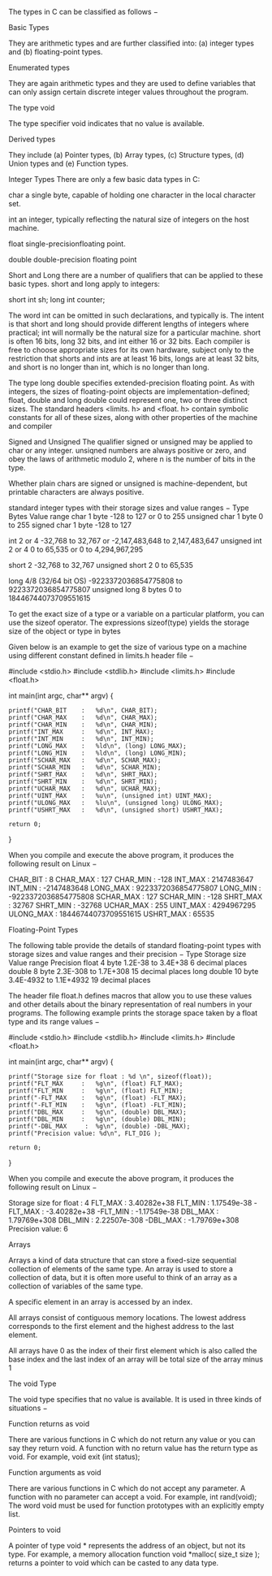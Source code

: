 The types in C can be classified as follows −

Basic Types

They are arithmetic types and are further classified into: (a) integer types and (b) floating-point types.

Enumerated types

They are again arithmetic types and they are used to define variables that can only assign certain discrete integer values throughout the program.

The type void

The type specifier void indicates that no value is available.


Derived types

They include (a) Pointer types, (b) Array types, (c) Structure types, (d) Union types and (e) Function types.








Integer Types
There are only a few basic data types in C:

char a single byte, capable of holding one character
in the local character set.

int an integer, typically reflecting the natural size
of integers on the host machine.

float single-precisionfloating point.

double double-precision floating point

Short and Long
there are a number of qualifiers that can be applied to these
basic types. short and long apply to integers:

short int sh;
long int counter;

The word int can be omitted in such declarations, and typically is.
The intent is that short and long should provide different lengths of
integers where practical; int will normally be the natural size for a particular
machine. short is often 16 bits, long 32 bits, and int either 16 or 32 bits.
Each compiler is free to choose appropriate sizes for its own hardware, subject
only to the restriction that shorts and ints are at least 16 bits, longs are at
least 32 bits, and short is no longer than int, which is no longer than long.

The type long double specifies extended-precision floating point. As with
integers, the sizes of floating-point objects are implementation-defined; float,
double and long double could represent one, two or three distinct sizes.
The standard headers <limits. h> and <float. h> contain symbolic constants for all of these sizes, along with other properties of the machine and compiler



Signed and Unsigned
The qualifier signed or unsigned may be applied to char or any integer.
unsiqned numbers are always positive or zero, and obey the laws of arithmetic
modulo 2, where n is the number of bits in the type.

Whether plain chars are signed or unsigned is machine-dependent,
but printable characters are always positive.



standard integer types with their storage sizes and value ranges −
Type 	          Bytes 	 Value range
char 	          1 byte  -128 to 127 or 0 to 255
unsigned char 	1 byte 	 0 to 255
signed char 	  1 byte  -128 to 127

int 	          2 or 4 	-32,768 to 32,767
                         or -2,147,483,648 to 2,147,483,647
unsigned int 	  2 or 4   0 to 65,535
                         or 0 to 4,294,967,295

short 	        2      	-32,768 to 32,767
unsigned short 	2     	 0 to 65,535

long 	          4/8 (32/64 bit OS) 	-9223372036854775808 to 9223372036854775807
unsigned long 	8 bytes 	0 to 18446744073709551615


To get the exact size of a type or a variable on a particular platform, you can use the sizeof operator. The expressions sizeof(type) yields the storage size of the object or type in bytes


Given below is an example to get the size of various type on a machine using different constant defined in limits.h header file −

#include <stdio.h>
#include <stdlib.h>
#include <limits.h>
#include <float.h>

int main(int argc, char** argv) {

    printf("CHAR_BIT    :   %d\n", CHAR_BIT);
    printf("CHAR_MAX    :   %d\n", CHAR_MAX);
    printf("CHAR_MIN    :   %d\n", CHAR_MIN);
    printf("INT_MAX     :   %d\n", INT_MAX);
    printf("INT_MIN     :   %d\n", INT_MIN);
    printf("LONG_MAX    :   %ld\n", (long) LONG_MAX);
    printf("LONG_MIN    :   %ld\n", (long) LONG_MIN);
    printf("SCHAR_MAX   :   %d\n", SCHAR_MAX);
    printf("SCHAR_MIN   :   %d\n", SCHAR_MIN);
    printf("SHRT_MAX    :   %d\n", SHRT_MAX);
    printf("SHRT_MIN    :   %d\n", SHRT_MIN);
    printf("UCHAR_MAX   :   %d\n", UCHAR_MAX);
    printf("UINT_MAX    :   %u\n", (unsigned int) UINT_MAX);
    printf("ULONG_MAX   :   %lu\n", (unsigned long) ULONG_MAX);
    printf("USHRT_MAX   :   %d\n", (unsigned short) USHRT_MAX);

    return 0;
}

When you compile and execute the above program, it produces the following result on Linux −

CHAR_BIT    :   8
CHAR_MAX    :   127
CHAR_MIN    :   -128
INT_MAX     :   2147483647
INT_MIN     :   -2147483648
LONG_MAX    :   9223372036854775807
LONG_MIN    :   -9223372036854775808
SCHAR_MAX   :   127
SCHAR_MIN   :   -128
SHRT_MAX    :   32767
SHRT_MIN    :   -32768
UCHAR_MAX   :   255
UINT_MAX    :   4294967295
ULONG_MAX   :   18446744073709551615
USHRT_MAX   :   65535
















Floating-Point Types

The following table provide the details of standard floating-point types with storage sizes and value ranges and their precision −
Type 	Storage size 	Value range 	Precision
float 	4 byte 	1.2E-38 to 3.4E+38 	6 decimal places
double 	8 byte 	2.3E-308 to 1.7E+308 	15 decimal places
long double 	10 byte 	3.4E-4932 to 1.1E+4932 	19 decimal places

The header file float.h defines macros that allow you to use these values and other details about the binary representation of real numbers in your programs. The following example prints the storage space taken by a float type and its range values −


#include <stdio.h>
#include <stdlib.h>
#include <limits.h>
#include <float.h>

int main(int argc, char** argv) {

    printf("Storage size for float : %d \n", sizeof(float));
    printf("FLT_MAX     :   %g\n", (float) FLT_MAX);
    printf("FLT_MIN     :   %g\n", (float) FLT_MIN);
    printf("-FLT_MAX    :   %g\n", (float) -FLT_MAX);
    printf("-FLT_MIN    :   %g\n", (float) -FLT_MIN);
    printf("DBL_MAX     :   %g\n", (double) DBL_MAX);
    printf("DBL_MIN     :   %g\n", (double) DBL_MIN);
    printf("-DBL_MAX     :  %g\n", (double) -DBL_MAX);
    printf("Precision value: %d\n", FLT_DIG );

    return 0;
}

When you compile and execute the above program, it produces the following result on Linux −

Storage size for float : 4
FLT_MAX      :   3.40282e+38
FLT_MIN      :   1.17549e-38
-FLT_MAX     :   -3.40282e+38
-FLT_MIN     :   -1.17549e-38
DBL_MAX      :   1.79769e+308
DBL_MIN      :   2.22507e-308
-DBL_MAX     :  -1.79769e+308
Precision value: 6









Arrays



Arrays a kind of data structure that can store a fixed-size sequential collection of elements of the same type. An array is used to store a collection of data, but it is often more useful to think of an array as a collection of variables of the same type.

A specific element in an array is accessed by an index.

All arrays consist of contiguous memory locations. The lowest address corresponds to the first element and the highest address to the last element.

All arrays have 0 as the index of their first element which is also called the base index and the last index of an array will be total size of the array minus 1




The void Type

The void type specifies that no value is available. It is used in three kinds of situations −

Function returns as void

There are various functions in C which do not return any value or you can say they return void. A function with no return value has the return type as void. For example, void exit (int status);

Function arguments as void

There are various functions in C which do not accept any parameter. A function with no parameter can accept a void. For example, int rand(void);
The word void must be used for function prototypes with an explicitly empty list.












Pointers to void

A pointer of type void * represents the address of an object, but not its type. For example, a memory allocation function void *malloc( size_t size ); returns a pointer to void which can be casted to any data type.
